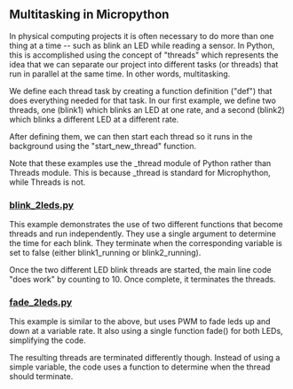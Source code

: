 ## Multitasking in Micropython

In physical computing projects it is often necessary to do more than one thing at a time -- such as blink an LED while reading a sensor. In Python, this is accomplished using the concept of "threads" which represents the idea that we can separate our project into different tasks (or threads) that run in parallel at the same time. In other words, multitasking.

We define each thread task by creating a function definition ("def") that does everything needed for that task. In our first example, we define two threads, one (blink1) which blinks an LED at one rate, and a second (blink2) which blinks a different LED at a different rate.

After defining them, we can then start each thread so it runs in the background using the "start\_new\_thread" function.

Note that these examples use the \_thread module of Python rather than Threads module. This is because \_thread is standard for Microphython, while Threads is not.

### [blink\_2leds.py](../examples/blink_2leds.py)

This example demonstrates the use of two different functions that become threads and run independently. They use a single argument to determine the time for each blink. They terminate when the corresponding variable is set to false (either blink1_running or blink2_running).

Once the two different LED blink threads are started, the main line code "does work" by counting to 10. Once complete, it terminates the threads.

### [fade\_2leds.py](../examples/fade_2leds.py)

This example is similar to the above, but uses PWM to fade leds up and down at a variable rate. It also using a single function fade() for both LEDs, simplifying the code.

The resulting threads are terminated differently though. Instead of using a simple variable, the code uses a function to determine when the thread should terminate.
